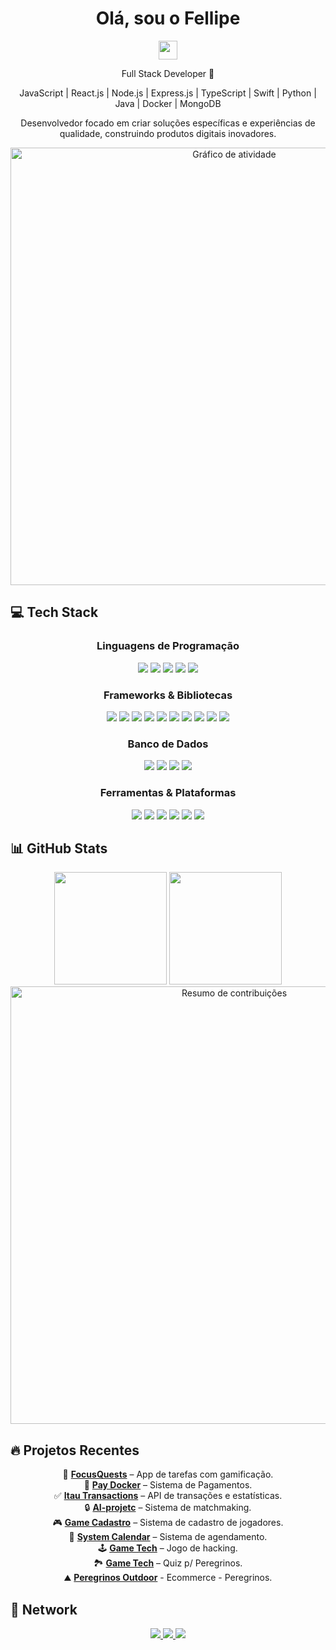 <h1 align="center">Olá, sou o Fellipe</h1>
<p align="center">
  <img src="https://media.giphy.com/media/hvRJCLFzcasrR4ia7z/giphy.gif" width="30px"/>
</p>

<div align="center">
  
  Full Stack Developer 🚀
  
  JavaScript | React.js | Node.js | Express.js | TypeScript | Swift | Python | Java | Docker | MongoDB
  
</div>

<p align="center">
  Desenvolvedor focado em criar soluções específicas e experiências de qualidade, construindo produtos digitais inovadores.
</p>

<div align="center">
  <img width="700" src="https://github-readme-activity-graph.vercel.app/graph?username=devfe00&theme=react-dark&hide_border=true" alt="Gráfico de atividade" />
</div>

## 💻 Tech Stack

<div align="center">
  
  ### Linguagens de Programação
  <p>
    <img src="https://img.shields.io/badge/JavaScript-F7DF1E?style=for-the-badge&logo=javascript&logoColor=black"/>
    <img src="https://img.shields.io/badge/TypeScript-007ACC?style=for-the-badge&logo=typescript&logoColor=white"/>
    <img src="https://img.shields.io/badge/Python-3776AB?style=for-the-badge&logo=python&logoColor=white"/>
    <img src="https://img.shields.io/badge/Swift-FA7343?style=for-the-badge&logo=swift&logoColor=white"/>
    <img src="https://img.shields.io/badge/Java-ED8B00?style=for-the-badge&logo=java&logoColor=white"/>
  </p>
  
  ### Frameworks & Bibliotecas
  <p>
    <img src="https://img.shields.io/badge/React-20232A?style=for-the-badge&logo=react&logoColor=61DAFB"/>
    <img src="https://img.shields.io/badge/React_Native-20232A?style=for-the-badge&logo=react&logoColor=61DAFB"/>
    <img src="https://img.shields.io/badge/Node.js-43853D?style=for-the-badge&logo=node.js&logoColor=white"/>
    <img src="https://img.shields.io/badge/Express-000000?style=for-the-badge&logo=express&logoColor=white"/>
    <img src="https://img.shields.io/badge/Next.js-000000?style=for-the-badge&logo=next.js&logoColor=white"/>
    <img src="https://img.shields.io/badge/Tailwind_CSS-38B2AC?style=for-the-badge&logo=tailwind-css&logoColor=white"/>
    <img src="https://img.shields.io/badge/Django-092E20?style=for-the-badge&logo=django&logoColor=white"/>
    <img src="https://img.shields.io/badge/Vue.js-4FC08D?style=for-the-badge&logo=vue.js&logoColor=white"/>
    <img src="https://img.shields.io/badge/Angular-DD0031?style=for-the-badge&logo=angular&logoColor=white"/>
    <img src="https://img.shields.io/badge/Spring_Boot-6DB33F?style=for-the-badge&logo=spring-boot&logoColor=white"/>
  </p>
  
  ### Banco de Dados
  <p>
    <img src="https://img.shields.io/badge/MongoDB-4EA94B?style=for-the-badge&logo=mongodb&logoColor=white"/>
    <img src="https://img.shields.io/badge/MySQL-4479A1?style=for-the-badge&logo=mysql&logoColor=white"/>
    <img src="https://img.shields.io/badge/Oracle-F80000?style=for-the-badge&logo=oracle&logoColor=white"/>
    <img src="https://img.shields.io/badge/PostgreSQL-316192?style=for-the-badge&logo=postgresql&logoColor=white"/>
  </p>
  
  ### Ferramentas & Plataformas
  <p>
    <img src="https://img.shields.io/badge/Git-F05032?style=for-the-badge&logo=git&logoColor=white"/>
    <img src="https://img.shields.io/badge/GitHub-100000?style=for-the-badge&logo=github&logoColor=white"/>
    <img src="https://img.shields.io/badge/Docker-2496ED?style=for-the-badge&logo=docker&logoColor=white"/>
    <img src="https://img.shields.io/badge/Insomnia-5849BE?style=for-the-badge&logo=insomnia&logoColor=white"/>
    <img src="https://img.shields.io/badge/Wordpress-21759B?style=for-the-badge&logo=wordpress&logoColor=white"/>
    <img src="https://img.shields.io/badge/Shopify-7AB55C?style=for-the-badge&logo=shopify&logoColor=white"/>
  </p>
</div>

## 📊 GitHub Stats

<div align="center">
  <img height="180em" src="https://github-readme-stats.vercel.app/api?username=devfe00&show_icons=true&count_private=true&theme=react&hide_border=true" />
  <img height="180em" src="https://github-readme-stats.vercel.app/api/top-langs/?username=devfe00&layout=compact&langs_count=8&theme=react&hide_border=true" />
</div>

<div align="center">
  <img width="700" src="https://github-profile-summary-cards.vercel.app/api/cards/profile-details?username=devfe00&theme=react" alt="Resumo de contribuições" />
</div>

## 🔥 Projetos Recentes

<p align="center">
  🚀 <a href="https://github.com/devfe00/FocusQuests"><strong>FocusQuests</strong></a> – App de tarefas com gamificação.<br>
  💸 <a href="https://github.com/devfe00/pay.docker"><strong>Pay Docker</strong></a> – Sistema de Pagamentos.<br>
  ✅ <a href="https://github.com/devfe00/itau-transactions"><strong>Itau Transactions</strong></a> – API de transações e estatísticas.<br>
  🔒 <a href="https://github.com/devfe00/IA-project"><strong>AI-projetc</strong></a> – Sistema de matchmaking.<br>
  🎮 <a href="https://github.com/devfe00/game.cadastro"><strong>Game Cadastro</strong></a> – Sistema de cadastro de jogadores.<br>
  📆 <a href="https://github.com/devfe00/system.calendar"><strong>System Calendar</strong></a> – Sistema de agendamento.<br>
  🕹️ <a href="https://github.com/devfe00/game.tech"><strong>Game Tech</strong></a> – Jogo de hacking.<br>
  🏞️ <a href="https://github.com/devfe00/peregrinos-quiz"><strong>Game Tech</strong></a> – Quiz p/ Peregrinos.<br>
  ⛰️ <a href="https://peregrinosout.com"><strong>Peregrinos Outdoor</strong></a> - Ecommerce - Peregrinos.
</p>

## 🤝 Network

<p align="center">
  <a href="https://www.linkedin.com/in/fellipe-dev00/">
    <img src="https://img.shields.io/badge/LinkedIn-0077B5?style=for-the-badge&logo=linkedin&logoColor=white"/>
  </a>
  <a href="mailto:fellipe.silva25@hotmail.com">
    <img src="https://img.shields.io/badge/Email-0078D4?style=for-the-badge&logo=microsoft-outlook&logoColor=white"/>
  </a>
  <a href="https://github.com/devfe00">
    <img src="https://img.shields.io/badge/GitHub-100000?style=for-the-badge&logo=github&logoColor=white"/>
  </a>
</p>
